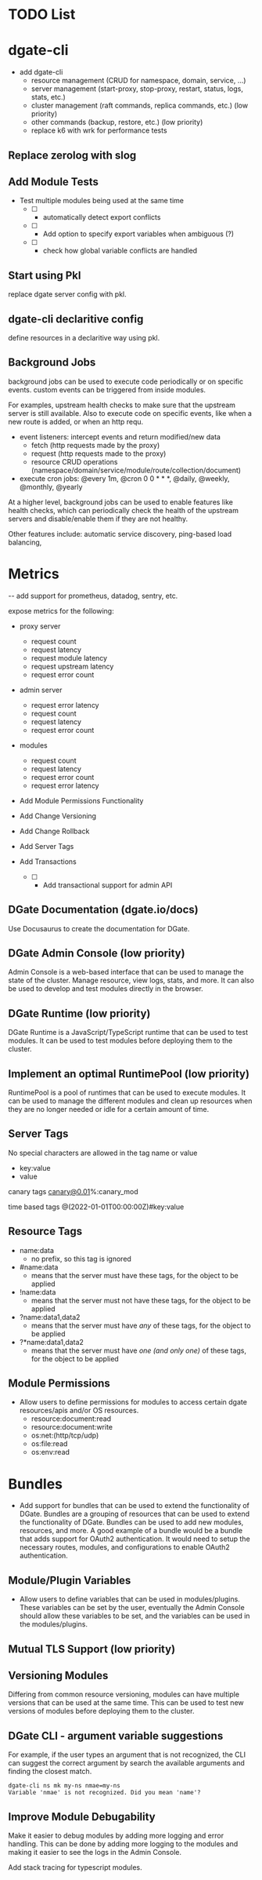 # TODO List

# dgate-cli

- add dgate-cli
  - resource management (CRUD for namespace, domain, service, ...)
  - server management (start-proxy, stop-proxy, restart, status, logs, stats, etc.)
  - cluster management (raft commands, replica commands, etc.) (low priority)
  - other commands (backup, restore, etc.) (low priority)
  - replace k6 with wrk for performance tests

## Replace zerolog with slog

## Add Module Tests

- Test multiple modules being used at the same time
  - [ ] - automatically detect export conflicts
  - [ ] - Add option to specify export variables when ambiguous (?)
  - [ ] - check how global variable conflicts are handled

## Start using Pkl

replace dgate server config with pkl.

## dgate-cli declaritive config

define resources in a declaritive way using pkl. 

## Background Jobs

background jobs can be used to execute code periodically or on specific events. custom events can be triggered from inside modules.

For examples, upstream health checks to make sure that the upstream server is still available.
Also to execute code on specific events, like when a new route is added, or when an http requ.

- event listeners: intercept events and return modified/new data
  - fetch (http requests made by the proxy)
  - request (http requests made to the proxy)
  - resource CRUD operations (namespace/domain/service/module/route/collection/document)
- execute cron jobs: @every 1m, @cron 0 0 * * *, @daily, @weekly, @monthly, @yearly

At a higher level, background jobs can be used to enable features like health checks, which can periodically check the health of the upstream servers and disable/enable them if they are not healthy.

Other features include: automatic service discovery, ping-based load balancing, 

# Metrics

-- add support for prometheus, datadog, sentry, etc.

expose metrics for the following:
- proxy server
  - request count
  - request latency
  - request module latency
  - request upstream latency
  - request error count
- admin server
  - request error latency
  - request count
  - request latency
  - request error count
- modules
  - request count
  - request latency
  - request error count
  - request error latency

- Add Module Permissions Functionality
- Add Change Versioning
- Add Change Rollback
- Add Server Tags
- Add Transactions
  - [ ] - Add transactional support for admin API

## DGate Documentation (dgate.io/docs)

Use Docusaurus to create the documentation for DGate.

## DGate Admin Console (low priority)

Admin Console is a web-based interface that can be used to manage the state of the cluster. Manage resource, view logs, stats, and more. It can also be used to develop and test modules directly in the browser.

## DGate Runtime (low priority)

DGate Runtime is a JavaScript/TypeScript runtime that can be used to test modules. It can be used to test modules before deploying them to the cluster.

## Implement an optimal RuntimePool (low priority)

RuntimePool is a pool of runtimes that can be used to execute modules. It can be used to manage the different modules and clean up resources when they are no longer needed or idle for a certain amount of time.

## Server Tags

No special characters are allowed in the tag name or value
- key:value
- value

canary tags
canary@0.01%:canary_mod

time based tags
@(2022-01-01T00:00:00Z)#key:value

## Resource Tags

- name:data
  - no prefix, so this tag is ignored
- #name:data
  - means that the server must have these tags, for the object to be applied
- !name:data
  - means that the server must not have these tags, for the object to be applied
- ?name:data1,data2
  - means that the server must have *any* of these tags, for the object to be applied
- ?*name:data1,data2
  - means that the server must have *one (and only one)* of these tags, for the object to be applied

## Module Permissions

- Allow users to define permissions for modules to access certain dgate resources/apis and/or OS resources.
  - resource:document:read
  - resource:document:write
  - os:net:(http/tcp/udp)
  - os:file:read
  - os:env:read

# Bundles

- Add support for bundles that can be used to extend the functionality of DGate. Bundles are a grouping of resources that can be used to extend the functionality of DGate. Bundles can be used to add new modules, resources, and more.
A good example of a bundle would be a bundle that adds support for OAuth2 authentication. It would need to setup the necessary routes, modules, and configurations to enable OAuth2 authentication. 

## Module/Plugin Variables

- Allow users to define variables that can be used in modules/plugins. These variables can be set by the user, eventually the Admin Console should allow these variables to be set, and the variables can be used in the modules/plugins.

## Mutual TLS Support (low priority)

## Versioning Modules

Differing from common resource versioning, modules can have multiple versions that can be used at the same time. This can be used to test new versions of modules before deploying them to the cluster.


## DGate CLI - argument variable suggestions

For example, if the user types an argument that is not recognized, the CLI can suggest the correct argument by search the available arguments and finding the closest match.
```
dgate-cli ns mk my-ns nmae=my-ns
Variable 'nmae' is not recognized. Did you mean 'name'?
```

## Improve Module Debugability

Make it easier to debug modules by adding more logging and error handling. This can be done by adding more logging to the modules and making it easier to see the logs in the Admin Console.

Add stack tracing for typescript modules.